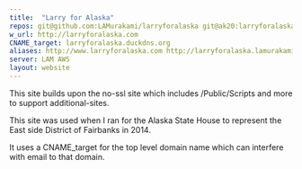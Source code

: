 ```yaml
---
title:  "Larry for Alaska"
repos: git@github.com:LAMurakami/larryforalaska git@ak20:larryforalaska
w_url: http://larryforalaska.com
CNAME_target: larryforalaska.duckdns.org
aliases: http://www.larryforalaska.com http://larryforalaska.lamurakami.com
server: LAM AWS
layout: website
---
```


This site builds upon the no-ssl site which includes /Public/Scripts and
more to support additional-sites.

This site was used when I ran for the Alaska State House to represent the East side District of Fairbanks in 2014.

It uses a CNAME_target for the top level domain name which can interfere with email to that domain.

